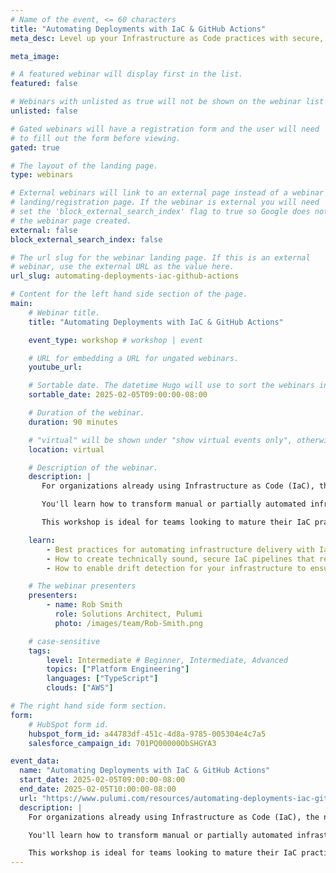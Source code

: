 ```yaml
---
# Name of the event, <= 60 characters
title: "Automating Deployments with IaC & GitHub Actions"
meta_desc: Level up your Infrastructure as Code practices with secure, automated deployment pipelines and enterprise-grade security controls.

meta_image:

# A featured webinar will display first in the list.
featured: false

# Webinars with unlisted as true will not be shown on the webinar list
unlisted: false

# Gated webinars will have a registration form and the user will need
# to fill out the form before viewing.
gated: true

# The layout of the landing page.
type: webinars

# External webinars will link to an external page instead of a webinar
# landing/registration page. If the webinar is external you will need
# set the 'block_external_search_index' flag to true so Google does not index
# the webinar page created.
external: false
block_external_search_index: false

# The url slug for the webinar landing page. If this is an external
# webinar, use the external URL as the value here.
url_slug: automating-deployments-iac-github-actions

# Content for the left hand side section of the page.
main:
    # Webinar title.
    title: "Automating Deployments with IaC & GitHub Actions"

    event_type: workshop # workshop | event

    # URL for embedding a URL for ungated webinars.
    youtube_url:

    # Sortable date. The datetime Hugo will use to sort the webinars in date order.
    sortable_date: 2025-02-05T09:00:00-08:00

    # Duration of the webinar.
    duration: 90 minutes

    # "virtual" will be shown under "show virtual events only", otherwise shown as City, State (seattle, wa)
    location: virtual

    # Description of the webinar.
    description: |
       For organizations already using Infrastructure as Code (IaC), the next crucial step is establishing reliable, secure deployment pipelines. This workshop bridges the gap between basic IaC adoption and production-grade infrastructure automation.

       You'll learn how to transform manual or partially automated infrastructure processes into fully automated, secure delivery pipelines. Through hands-on demos using Pulumi and GitHub Actions, you will learn how to implement enterprise-grade practices including repeatable deployments of infrastructure pipelines, automated drift detection, and secure credential handling. Discover how to overcome common challenges in infrastructure automation while building deployment workflows that enhance security, improve reliability, and reduce operational overhead.

       This workshop is ideal for teams looking to mature their IaC practices and establish repeatable, secure infrastructure delivery processes.

    learn:
        - Best practices for automating infrastructure delivery with IaC
        - How to create technically sound, secure IaC pipelines that reduce secret sprawl and improve your organization's security posture
        - How to enable drift detection for your infrastructure to ensure that your cloud resources stay auto

    # The webinar presenters
    presenters:
        - name: Rob Smith
          role: Solutions Architect, Pulumi
          photo: /images/team/Rob-Smith.png

    # case-sensitive
    tags:
        level: Intermediate # Beginner, Intermediate, Advanced
        topics: ["Platform Engineering"]
        languages: ["TypeScript"]
        clouds: ["AWS"]

# The right hand side form section.
form:
    # HubSpot form id.
    hubspot_form_id: a44783df-451c-4d8a-9785-005304e4c7a5
    salesforce_campaign_id: 701PQ00000ObSHGYA3

event_data:
  name: "Automating Deployments with IaC & GitHub Actions"
  start_date: 2025-02-05T09:00:00-08:00
  end_date: 2025-02-05T10:00:00-08:00
  url: "https://www.pulumi.com/resources/automating-deployments-iac-github-actions/"
  description: |
    For organizations already using Infrastructure as Code (IaC), the next crucial step is establishing reliable, secure deployment pipelines. This workshop bridges the gap between basic IaC adoption and production-grade infrastructure automation.

    You'll learn how to transform manual or partially automated infrastructure processes into fully automated, secure delivery pipelines. Through hands-on demos using Pulumi and GitHub Actions, you will learn how to implement enterprise-grade practices including repeatable deployments of infrastructure pipelines, automated drift detection, and secure credential handling. Discover how to overcome common challenges in infrastructure automation while building deployment workflows that enhance security, improve reliability, and reduce operational overhead.

    This workshop is ideal for teams looking to mature their IaC practices and establish repeatable, secure infrastructure delivery processes.
---
```

